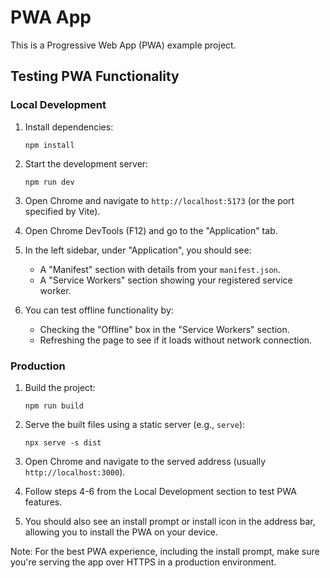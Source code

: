 # PWA App

This is a Progressive Web App (PWA) example project.

## Testing PWA Functionality

### Local Development

1. Install dependencies:
   ```
   npm install
   ```

2. Start the development server:
   ```
   npm run dev
   ```

3. Open Chrome and navigate to `http://localhost:5173` (or the port specified by Vite).

4. Open Chrome DevTools (F12) and go to the "Application" tab.

5. In the left sidebar, under "Application", you should see:
   - A "Manifest" section with details from your `manifest.json`.
   - A "Service Workers" section showing your registered service worker.

6. You can test offline functionality by:
   - Checking the "Offline" box in the "Service Workers" section.
   - Refreshing the page to see if it loads without network connection.

### Production

1. Build the project:
   ```
   npm run build
   ```

2. Serve the built files using a static server (e.g., `serve`):
   ```
   npx serve -s dist
   ```

3. Open Chrome and navigate to the served address (usually `http://localhost:3000`).

4. Follow steps 4-6 from the Local Development section to test PWA features.

5. You should also see an install prompt or install icon in the address bar, allowing you to install the PWA on your device.

Note: For the best PWA experience, including the install prompt, make sure you're serving the app over HTTPS in a production environment.
